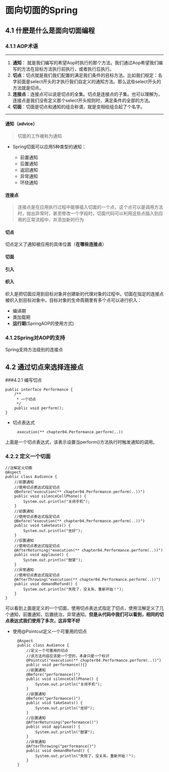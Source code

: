 # 面向切面的Spring

## 4.1 什麽是什么是面向切面编程

### 4.1.1 AOP术语
------
1. **通知**： 就是我们编写的希望Aop时执行的那个方法。我们通过Aop希望我们编写的方法在目标方法执行前执行，或者执行后执行。
2. **切点**：切点就是我们我们配置的满足我们条件的目标方法。比如我们规定：名字前面是select开头的才执行我们自定义的通知方法。那么这些select开头的方法就是切点。
3. **连接点**：连接点可以说是切点的全集。切点是连接点的子集。也可以理解为，连接点是我们没有定义那个select开头规则时，满足条件的全部的方法。
4. **切面**：切面是切点和通知的组合称谓，就是变相给组合起了个名字。
 
------

#### 通知（advice）

> 切面的工作被称为通知

* Spring切面可以应用5种类型的通知：

	- 前置通知
	- 后置通知
	- 返回通知
	- 异常通知
	- 环绕通知

#### 连接点

> 连接点是在应用执行过程中能够插入切面的一个点，这个点可以是调用方法时，抛出异常时，甚至修改一个字段时。切面代码可以利用这些点插入到应用的正常流程中，并添加新的行为

#### 切点

切点定义了通知被应用的具体位置（**在哪些连接点**）

#### 切面

#### 引入



#### 织入

织入是把切面应用到目标对象并创建新的代理对象的过程中。切面在指定的连接点被织入到目标对象中。目标对象的生命周期里有多个点可以进行织入：

* 编译期
* 类加载期
* **运行期**(SpringAOP的使用方式)

### 4.1.2Spring对AOP的支持

Spring支持方法级别的连接点

## 4.2 通过切点来选择连接点

###4.2.1 编写切点

	public interface Performance {
	    /**
	     * 一个切点
	     */
	    public void perform();
	}

* 切点表达式

		execution(** chapter04.Performance.perform(..))

上面是一个切点表达式，该表示设置当perform()方法执行时触发通知的调用。

### 4.2.2 定义一个切面

	//注解定义切面
	@Aspect
	public class Audience {
	    //前置通知
	    //使用切点表达式指定切点
		@Before("execution(** chapter04.Performance.perform(..))")
	    public void silenceCellPhone() {
	        System.out.println("关闭手机");
	    }
	    //前置通知
	    //使用切点表达式指定切点
		@Before("execution(** chapter04.Performance.perform(..))")
	    public void takeSeats() {
	        System.out.println("坐好");
	    }
	    //后置通知
	    //使用切点表达式指定切点
		@AfterReturning("execution(** chapter04.Performance.perform(..))")
	    public void applause() {
	        System.out.println("鼓掌");
	    }
	    //异常通知
		//使用切点表达式指定切点
	    @AfterThrowing("execution(** chapter04.Performance.perform(..))")
	    public void demandRefund() {
	        System.out.println("失败了，没关系，重新开始！");
	    }
	}

可以看到上面是定义的一个切面，使用切点表达式指定了切点，使用注解定义了几个通知，前置通知，后置统治，异常通知。**但是从代码中我们可以看到，相同的切点表达式我们使用了多次，这非常不好**

* 使用@Pointcut定义一个可重用的切点

		@Aspect
		public class Audience {
		    //定义一个可重用的切点
		    //该方法内容应该是一个空的，本身只是一个标识
		    @Pointcut("execution(** chapter04.Performance.perform(..))")
		    public void performance(){}
		    //前置通知
		    @Before("performance()")
		    public void silenceCellPhone() {
		        System.out.println("关闭手机");
		    }
		    //前置通知
		    @Before("performance()")
		    public void takeSeats() {
		        System.out.println("坐好");
		    }
		    //后置通知
		    @AfterReturning("performance()")
		    public void applause() {
		        System.out.println("鼓掌");
		    }
		    //异常通知
		    @AfterThrowing("performance()")
		    public void demandRefund() {
		        System.out.println("失败了，没关系，重新开始！");
		    }
		}
